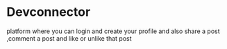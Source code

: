 # Devconnector
platform where you can login and create your profile and also share a post ,comment a post and like or unlike that post
